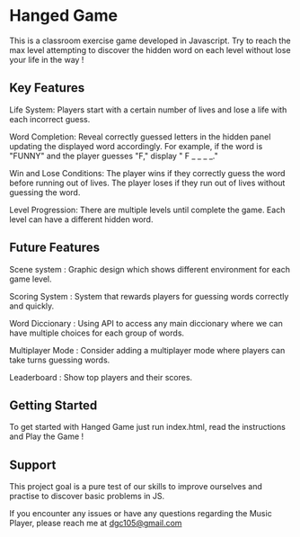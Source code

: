 # Hanged Game

This is a classroom exercise game developed in Javascript. 
Try to reach the max level attempting to discover the hidden word on each level without lose your life in the way !

## Key Features

Life System: Players start with a certain number of lives and lose a life with each incorrect guess.

Word Completion: Reveal correctly guessed letters in the hidden panel updating the displayed word accordingly. For example, if the word is "FUNNY" and the player guesses "F," display " F _ _ _ _."

Win and Lose Conditions: The player wins if they correctly guess the word before running out of lives. The player loses if they run out of lives without guessing the word.

Level Progression: There are multiple levels until complete the game. Each level can have a different hidden word.

## Future Features

Scene system : Graphic design which shows different environment for each game level.

Scoring System : System that rewards players for guessing words correctly and quickly.

Word Diccionary : Using API to access any main diccionary where we can have multiple choices for each group of words.

Multiplayer Mode : Consider adding a multiplayer mode where players can take turns guessing words.

Leaderboard : Show top players and their scores.

## Getting Started

To get started with Hanged Game just run index.html, read the instructions and Play the Game !

## Support

This project goal is a pure test of our skills to improve ourselves and practise to discover basic problems in JS. 

If you encounter any issues or have any questions regarding the Music Player, please reach me at dgc105@gmail.com
